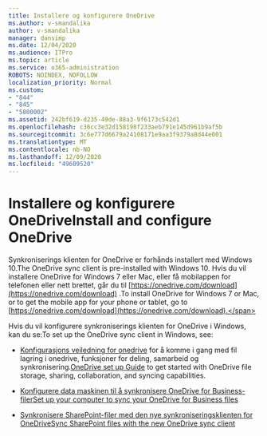 ```yaml
---
title: Installere og konfigurere OneDrive
ms.author: v-smandalika
author: v-smandalika
manager: dansimp
ms.date: 12/04/2020
ms.audience: ITPro
ms.topic: article
ms.service: o365-administration
ROBOTS: NOINDEX, NOFOLLOW
localization_priority: Normal
ms.custom:
- "844"
- "845"
- "5800002"
ms.assetid: 242bf619-d235-49de-88a3-9f6173c542d1
ms.openlocfilehash: c36cc3e32d158198f233aeb791e145d961b9af5b
ms.sourcegitcommit: 3c6e777d6679a24108171e9aa3f9379a8d44e001
ms.translationtype: MT
ms.contentlocale: nb-NO
ms.lasthandoff: 12/09/2020
ms.locfileid: "49609520"
---
```

# <a name="install-and-configure-onedrive"></a><span data-ttu-id="ac7aa-102">Installere og konfigurere OneDrive</span><span class="sxs-lookup"><span data-stu-id="ac7aa-102">Install and configure OneDrive</span></span>

<span data-ttu-id="ac7aa-103">Synkroniserings klienten for OneDrive er forhånds installert med Windows 10.</span><span class="sxs-lookup"><span data-stu-id="ac7aa-103">The OneDrive sync client is pre-installed with Windows 10.</span></span> <span data-ttu-id="ac7aa-104">Hvis du vil installere OneDrive for Windows 7 eller Mac, eller få mobilappen for telefonen eller nett brettet, går du til [https://onedrive.com/download](https://onedrive.com/download) .</span><span class="sxs-lookup"><span data-stu-id="ac7aa-104">To install OneDrive for Windows 7 or Mac, or to get the mobile app for your phone or tablet, go to [https://onedrive.com/download](https://onedrive.com/download).</span></span>
  
<span data-ttu-id="ac7aa-105">Hvis du vil konfigurere synkroniserings klienten for OneDrive i Windows, kan du se:</span><span class="sxs-lookup"><span data-stu-id="ac7aa-105">To set up the OneDrive sync client in Windows, see:</span></span>
  
- <span data-ttu-id="ac7aa-106">[Konfigurasjons veiledning for onedrive](https://admin.microsoft.com/adminportal/home#/modernonboarding/onedrivequickstartguide) for å komme i gang med fil lagring i onedrive, funksjoner for deling, samarbeid og synkronisering.</span><span class="sxs-lookup"><span data-stu-id="ac7aa-106">[OneDrive set up Guide](https://admin.microsoft.com/adminportal/home#/modernonboarding/onedrivequickstartguide) to get started with OneDrive file storage, sharing, collaboration, and syncing capabilities.</span></span>

- [<span data-ttu-id="ac7aa-107">Konfigurere data maskinen til å synkronisere OneDrive for Business-filer</span><span class="sxs-lookup"><span data-stu-id="ac7aa-107">Set up your computer to sync your OneDrive for Business files</span></span>](https://go.microsoft.com/fwlink/?linkid=533375)

- [<span data-ttu-id="ac7aa-108">Synkronisere SharePoint-filer med den nye synkroniseringsklienten for OneDrive</span><span class="sxs-lookup"><span data-stu-id="ac7aa-108">Sync SharePoint files with the new OneDrive sync client</span></span>](https://go.microsoft.com/fwlink/?linkid=871666)
